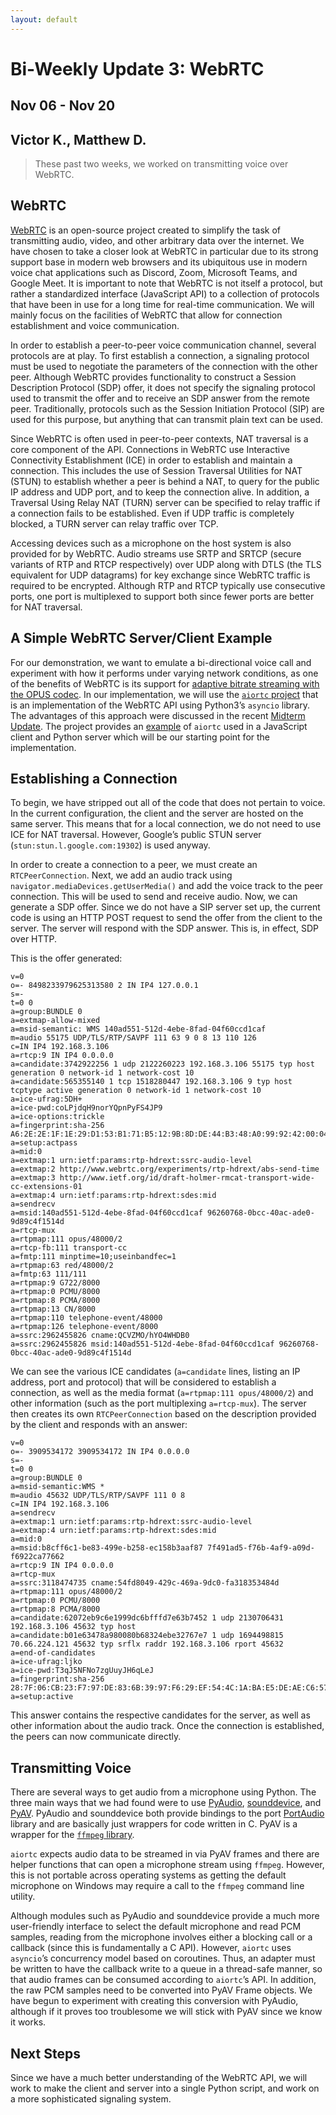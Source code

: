 ```yaml
---
layout: default
---
```


# Bi-Weekly Update 3: WebRTC
## Nov 06 - Nov 20
## Victor K., Matthew D.

> These past two weeks, we worked on transmitting voice over WebRTC.

## WebRTC
[WebRTC](https://webrtc.org/) is an open-source project created to simplify the task of transmitting audio, video, and other arbitrary data over the internet. We have chosen to take a closer look at WebRTC in particular due to its strong support base in modern web browsers and its ubiquitous use in modern voice chat applications such as Discord, Zoom, Microsoft Teams, and Google Meet. It is important to note that WebRTC is not itself a protocol, but rather a standardized interface (JavaScript API) to a collection of protocols that have been in use for a long time for real-time communication. We will mainly focus on the facilities of WebRTC that allow for connection establishment and voice communication.

In order to establish a peer-to-peer voice communication channel, several protocols are at play. To first establish a connection, a signaling protocol must be used to negotiate the parameters of the connection with the other peer. Although WebRTC provides functionality to construct a Session Description Protocol (SDP) offer, it does not specify the signaling protocol used to transmit the offer and to receive an SDP answer from the remote peer. Traditionally, protocols such as the Session Initiation Protocol (SIP) are used for this purpose, but anything that can transmit plain text can be used.

Since WebRTC is often used in peer-to-peer contexts, NAT traversal is a core component of the API. Connections in WebRTC use Interactive Connectivity Establishment (ICE) in order to establish and maintain a connection. This includes the use of Session Traversal Utilities for NAT (STUN) to establish whether a peer is behind a NAT, to query for the public IP address and UDP port, and to keep the connection alive. In addition, a Traversal Using Relay NAT (TURN) server can be specified to relay traffic if a connection fails to be established. Even if UDP traffic is completely blocked, a TURN server can relay traffic over TCP.

Accessing devices such as a microphone on the host system is also provided for by WebRTC. Audio streams use SRTP and SRTCP (secure variants of RTP and RTCP respectively) over UDP along with DTLS (the TLS equivalent for UDP datagrams) for key exchange since WebRTC traffic is required to be encrypted. Although RTP and RTCP typically use consecutive ports, one port is multiplexed to support both since fewer ports are better for NAT traversal.

## A Simple WebRTC Server/Client Example
For our demonstration, we want to emulate a bi-directional voice call and experiment with how it performs under varying network conditions, as one of the benefits of WebRTC is its support for [adaptive bitrate streaming with the OPUS codec](https://hpbn.co/webrtc/#audio-opus-and-video-vp8-bitrates). In our implementation, we will use the [`aiortc` project](https://aiortc.readthedocs.io/en/latest/index.html) that is an implementation of the WebRTC API using Python3’s `asyncio` library. The advantages of this approach were discussed in the recent [Midterm Update](midterm-update.md).
The project provides an [example](https://github.com/aiortc/aiortc/tree/main/examples/server) of `aiortc` used in a JavaScript client and Python server which will be our starting point for the implementation.

## Establishing a Connection
To begin, we have stripped out all of the code that does not pertain to voice. In the current configuration, the client and the server are hosted on the same server. This means that for a local connection, we do not need to use ICE for NAT traversal. However, Google’s public STUN server (`stun:stun.l.google.com:19302`) is used anyway.

In order to create a connection to a peer, we must create an `RTCPeerConnection`. Next, we add an audio track using `navigator.mediaDevices.getUserMedia()` and add the voice track to the peer connection. This will be used to send and receive audio. Now, we can generate a SDP offer. Since we do not have a SIP server set up, the current code is using an HTTP POST request to send the offer from the client to the server. The server will respond with the SDP answer. This is, in effect, SDP over HTTP.

This is the offer generated:

```
v=0
o=- 8498233979625313580 2 IN IP4 127.0.0.1
s=-
t=0 0
a=group:BUNDLE 0
a=extmap-allow-mixed
a=msid-semantic: WMS 140ad551-512d-4ebe-8fad-04f60ccd1caf
m=audio 55175 UDP/TLS/RTP/SAVPF 111 63 9 0 8 13 110 126
c=IN IP4 192.168.3.106
a=rtcp:9 IN IP4 0.0.0.0
a=candidate:3742922256 1 udp 2122260223 192.168.3.106 55175 typ host generation 0 network-id 1 network-cost 10
a=candidate:565355140 1 tcp 1518280447 192.168.3.106 9 typ host tcptype active generation 0 network-id 1 network-cost 10
a=ice-ufrag:5DH+
a=ice-pwd:coLPjdqH9norYQpnPyFS4JP9
a=ice-options:trickle
a=fingerprint:sha-256 A6:2E:2E:1F:1E:29:D1:53:B1:71:B5:12:9B:8D:DE:44:B3:48:A0:99:92:42:00:04:A5:6F:F6:A7:59:35:0D:DA
a=setup:actpass
a=mid:0
a=extmap:1 urn:ietf:params:rtp-hdrext:ssrc-audio-level
a=extmap:2 http://www.webrtc.org/experiments/rtp-hdrext/abs-send-time
a=extmap:3 http://www.ietf.org/id/draft-holmer-rmcat-transport-wide-cc-extensions-01
a=extmap:4 urn:ietf:params:rtp-hdrext:sdes:mid
a=sendrecv
a=msid:140ad551-512d-4ebe-8fad-04f60ccd1caf 96260768-0bcc-40ac-ade0-9d89c4f1514d
a=rtcp-mux
a=rtpmap:111 opus/48000/2
a=rtcp-fb:111 transport-cc
a=fmtp:111 minptime=10;useinbandfec=1
a=rtpmap:63 red/48000/2
a=fmtp:63 111/111
a=rtpmap:9 G722/8000
a=rtpmap:0 PCMU/8000
a=rtpmap:8 PCMA/8000
a=rtpmap:13 CN/8000
a=rtpmap:110 telephone-event/48000
a=rtpmap:126 telephone-event/8000
a=ssrc:2962455826 cname:QCVZMO/hYO4WHDB0
a=ssrc:2962455826 msid:140ad551-512d-4ebe-8fad-04f60ccd1caf 96260768-0bcc-40ac-ade0-9d89c4f1514d
```

We can see the various ICE candidates (`a=candidate` lines, listing an IP address, port and protocol) that will be considered to establish a connection, as well as the media format (`a=rtpmap:111 opus/48000/2`) and other information (such as the port multiplexing `a=rtcp-mux`). The server then creates its own `RTCPeerConnection` based on the description provided by the client and responds with an answer:

```
v=0
o=- 3909534172 3909534172 IN IP4 0.0.0.0
s=-
t=0 0
a=group:BUNDLE 0
a=msid-semantic:WMS *
m=audio 45632 UDP/TLS/RTP/SAVPF 111 0 8
c=IN IP4 192.168.3.106
a=sendrecv
a=extmap:1 urn:ietf:params:rtp-hdrext:ssrc-audio-level
a=extmap:4 urn:ietf:params:rtp-hdrext:sdes:mid
a=mid:0
a=msid:b8cff6c1-be83-499e-b258-ec158b3aaf87 7f491ad5-f76b-4af9-a09d-f6922ca77662
a=rtcp:9 IN IP4 0.0.0.0
a=rtcp-mux
a=ssrc:3118474735 cname:54fd8049-429c-469a-9dc0-fa318353484d
a=rtpmap:111 opus/48000/2
a=rtpmap:0 PCMU/8000
a=rtpmap:8 PCMA/8000
a=candidate:62072eb9c6e1999dc6bfffd7e63b7452 1 udp 2130706431 192.168.3.106 45632 typ host
a=candidate:b01e63478a980080b68324ebe32767e7 1 udp 1694498815 70.66.224.121 45632 typ srflx raddr 192.168.3.106 rport 45632
a=end-of-candidates
a=ice-ufrag:ljko
a=ice-pwd:T3qJ5NFNo7zgUuyJH6qLeJ
a=fingerprint:sha-256 28:7F:06:CB:23:F7:97:DE:83:6B:39:97:F6:29:EF:54:4C:1A:BA:E5:DE:AE:C6:57:35:2C:79:39:B2:8A:D3:D9
a=setup:active
```

This answer contains the respective candidates for the server, as well as other information about the audio track. Once the connection is established, the peers can now communicate directly.

## Transmitting Voice
There are several ways to get audio from a microphone using Python. The three main ways that we had found were to use [PyAudio](https://people.csail.mit.edu/hubert/pyaudio/), [sounddevice](https://python-sounddevice.readthedocs.io/), and [PyAV](https://github.com/PyAV-Org/PyAV). PyAudio and sounddevice both provide bindings to the port [PortAudio](https://www.portaudio.com/) library and are basically just wrappers for code written in C. PyAV is a wrapper for the [`ffmpeg` library](https://www.ffmpeg.org/).

`aiortc` expects audio data to be streamed in via PyAV frames and there are helper functions that can open a microphone stream using `ffmpeg`. However, this is not portable across operating systems as getting the default microphone on Windows may require a call to the `ffmpeg` command line utility.

Although modules such as PyAudio and sounddevice provide a much more user-friendly interface to select the default microphone and read PCM samples, reading from the microphone involves either a blocking call or a callback (since this is fundamentally a C API). However, `aiortc` uses `asyncio`’s concurrency model based on coroutines. Thus, an adapter must be written to have the callback write to a queue in a thread-safe manner, so that audio frames can be consumed according to `aiortc`’s API. In addition, the raw PCM samples need to be converted into PyAV Frame objects. We have begun to experiment with creating this conversion with PyAudio, although if it proves too troublesome we will stick with PyAV since we know it works.

## Next Steps
Since we have a much better understanding of the WebRTC API, we will work to make the client and server into a single Python script, and work on a more sophisticated signaling system.

